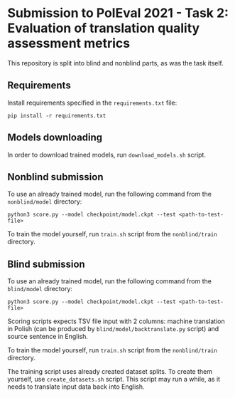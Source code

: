 # Submission to PolEval 2021 - Task 2: Evaluation of translation quality assessment metrics

This repository is split into blind and nonblind parts, as was the task itself.

## Requirements

Install requirements specified in the `requirements.txt` file:

`pip install -r requirements.txt`

## Models downloading

In order to download trained models, run `download_models.sh` script.

## Nonblind submission

To use an already trained model, run the following command from the `nonblind/model` directory:

`python3 score.py --model checkpoint/model.ckpt --test <path-to-test-file>`

To train the model yourself, run `train.sh` script from the `nonblind/train` directory.

## Blind submission

To use an already trained model, run the following command from the `blind/model` directory:

`python3 score.py --model checkpoint/model.ckpt --test <path-to-test-file>`

Scoring scripts expects TSV file input with 2 columns: machine translation in Polish (can be produced by `blind/model/backtranslate.py` script) and source sentence in English.

To train the model yourself, run `train.sh` script from the `nonblind/train` directory.

The training script uses already created dataset splits. To create them yourself, use `create_datasets.sh` script. This script may run a while, as it needs to translate input data back into English.
